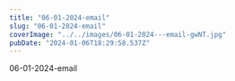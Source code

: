 ```yaml
---
title: "06-01-2024-email"
slug: "06-01-2024-email"
coverImage: "../../images/06-01-2024---email-gwNT.jpg"
pubDate: "2024-01-06T18:29:58.537Z"
---
```


06-01-2024-email
